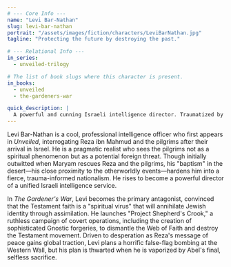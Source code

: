 ```yaml
---
# --- Core Info ---
name: "Levi Bar-Nathan"
slug: levi-bar-nathan
portrait: "/assets/images/fiction/characters/LeviBarNathan.jpg"
tagline: "Protecting the future by destroying the past."

# --- Relational Info ---
in_series:
  - unveiled-trilogy

# The list of book slugs where this character is present.
in_books:
  - unveiled
  - the-gardeners-war

quick_description: |
  A powerful and cunning Israeli intelligence director. Traumatized by his past, he views the Testament faith as an existential threat to his people. His "baptism" in the desert hardens into a ruthless crusade, making him the primary antagonist of the final book.
---
```

Levi Bar-Nathan is a cool, professional intelligence officer who first appears in *Unveiled*, interrogating Reza ibn Mahmud and the pilgrims after their arrival in Israel. He is a pragmatic realist who sees the pilgrims not as a spiritual phenomenon but as a potential foreign threat. Though initially outwitted when Maryam rescues Reza and the pilgrims, his "baptism" in the desert—his close proximity to the otherworldly events—hardens him into a fierce, trauma-informed nationalism. He rises to become a powerful director of a unified Israeli intelligence service.

In *The Gardener's War*, Levi becomes the primary antagonist, convinced that the Testament faith is a "spiritual virus" that will annihilate Jewish identity through assimilation. He launches "Project Shepherd's Crook," a ruthless campaign of covert operations, including the creation of sophisticated Gnostic forgeries, to dismantle the Web of Faith and destroy the Testament movement. Driven to desperation as Reza's message of peace gains global traction, Levi plans a horrific false-flag bombing at the Western Wall, but his plan is thwarted when he is vaporized by Abel's final, selfless sacrifice.
